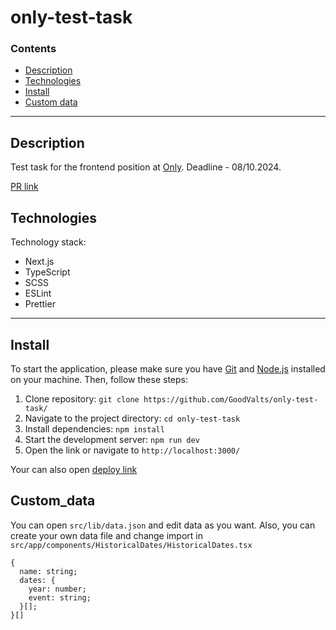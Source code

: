 # only-test-task

### Contents

- [Description](#description)
- [Technologies](#technologies)
- [Install](#install)
- [Custom data](#Custom_data)

---

## Description

Test task for the frontend position at [Only](https://only.digital/). Deadline - 08/10.2024.

[PR link](https://github.com/GoodValts/only-test-task/pull/1)

## Technologies

Technology stack:

- Next.js
- TypeScript
- SCSS
- ESLint
- Prettier

---

## Install

To start the application, please make sure you have [Git](https://git-scm.com) and [Node.js](https://nodejs.org) installed on your machine. Then, follow these steps:

1. Clone repository: `git clone https://github.com/GoodValts/only-test-task/`
1. Navigate to the project directory: `cd only-test-task`
1. Install dependencies: `npm install`
1. Start the development server: `npm run dev`
1. Open the link or navigate to `http://localhost:3000/`

Your can also open [deploy link](https://only-test-task.netlify.app)

## Custom_data

You can open `src/lib/data.json` and edit data as you want. Also, you can create your own data file and change import in `src/app/components/HistoricalDates/HistoricalDates.tsx`

```
{
  name: string;
  dates: {
    year: number;
    event: string;
  }[];
}[]

```
